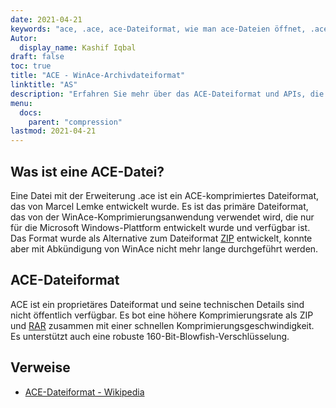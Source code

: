 ```yaml
---
date: 2021-04-21
keywords: "ace, .ace, ace-Dateiformat, wie man ace-Dateien öffnet, .ace-Erweiterung, ace-Erweiterung"
Autor:
  display_name: Kashif Iqbal
draft: false
toc: true
title: "ACE - WinAce-Archivdateiformat"
linktitle: "AS"
description: "Erfahren Sie mehr über das ACE-Dateiformat und APIs, die ACE-Dateien erstellen und öffnen können."
menu:
  docs:
    parent: "compression"
lastmod: 2021-04-21
---
```


## Was ist eine ACE-Datei?

Eine Datei mit der Erweiterung .ace ist ein ACE-komprimiertes Dateiformat, das von Marcel Lemke entwickelt wurde. Es ist das primäre Dateiformat, das von der WinAce-Komprimierungsanwendung verwendet wird, die nur für die Microsoft Windows-Plattform entwickelt wurde und verfügbar ist. Das Format wurde als Alternative zum Dateiformat [ZIP](/de/compression/zip/) entwickelt, konnte aber mit Abkündigung von WinAce nicht mehr lange durchgeführt werden.

## ACE-Dateiformat

ACE ist ein proprietäres Dateiformat und seine technischen Details sind nicht öffentlich verfügbar. Es bot eine höhere Komprimierungsrate als ZIP und [RAR](/de/compression/rar/) zusammen mit einer schnellen Komprimierungsgeschwindigkeit. Es unterstützt auch eine robuste 160-Bit-Blowfish-Verschlüsselung.

## Verweise

- [ACE-Dateiformat - Wikipedia](https://en.wikipedia.org/wiki/ACE_(compressed_file_format))

